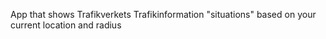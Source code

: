 App that shows Trafikverkets Trafikinformation "situations" based on your current location and radius

